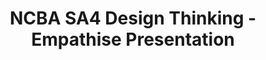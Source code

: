 ---
_db_id: 885
content_type: project
flavours:
- none
prerequisites:
  hard:
  - national-qualifications-framework/ncba/content/design-thinking-empathise
ready: true
submission_type: link
tags:
- docx
title: NCBA SA4 Design Thinking - Empathise Presentation
---